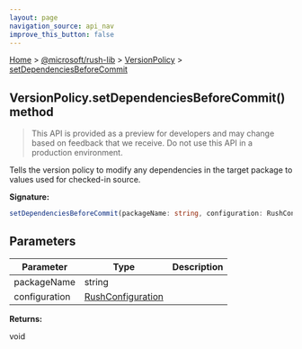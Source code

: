 ```yaml
---
layout: page
navigation_source: api_nav
improve_this_button: false
---
```



[Home](./index.md) &gt; [@microsoft/rush-lib](./rush-lib.md) &gt; [VersionPolicy](./rush-lib.versionpolicy.md) &gt; [setDependenciesBeforeCommit](./rush-lib.versionpolicy.setdependenciesbeforecommit.md)

## VersionPolicy.setDependenciesBeforeCommit() method

> This API is provided as a preview for developers and may change based on feedback that we receive. Do not use this API in a production environment.
>

Tells the version policy to modify any dependencies in the target package to values used for checked-in source.

<b>Signature:</b>

```typescript
setDependenciesBeforeCommit(packageName: string, configuration: RushConfiguration): void;
```

## Parameters

|  Parameter | Type | Description |
|  --- | --- | --- |
|  packageName | string |  |
|  configuration | [RushConfiguration](./rush-lib.rushconfiguration.md) |  |

<b>Returns:</b>

void

